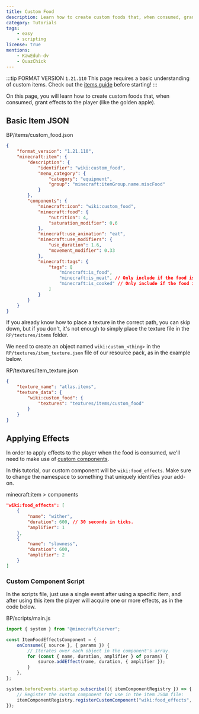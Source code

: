 ```yaml
---
title: Custom Food
description: Learn how to create custom foods that, when consumed, grant effects to the player (like the golden apple).
category: Tutorials
tags:
    - easy
    - scripting
license: true
mentions:
    - KawEduh-dv
    - QuazChick
---
```


:::tip FORMAT VERSION `1.21.110`
This page requires a basic understanding of custom items.
Check out the [items guide](/items/items-intro) before starting!
:::

On this page, you will learn how to create custom foods that, when consumed, grant effects to the player (like the golden apple).

## Basic Item JSON

<CodeHeader>BP/items/custom_food.json</CodeHeader>

```json
{
    "format_version": "1.21.110",
    "minecraft:item": {
        "description": {
            "identifier": "wiki:custom_food",
            "menu_category": {
                "category": "equipment",
                "group": "minecraft:itemGroup.name.miscFood"
            }
        },
        "components": {
            "minecraft:icon": "wiki:custom_food",
            "minecraft:food": {
                "nutrition": 4,
                "saturation_modifier": 0.6
            },
            "minecraft:use_animation": "eat",
            "minecraft:use_modifiers": {
                "use_duration": 1.6,
                "movement_modifier": 0.33
            },
            "minecraft:tags": {
                "tags": [
                    "minecraft:is_food",
                    "minecraft:is_meat", // Only include if the food is meat
                    "minecraft:is_cooked" // Only include if the food is cooked
                ]
            }
        }
    }
}
```

If you already know how to place a texture in the correct path, you can skip down, but if you don't, it's not enough to simply place the texture file in the `RP/textures/items` folder.

We need to create an object named `wiki:custom_<thing>` in the `RP/textures/item_texture.json` file of our resource pack, as in the example below.

<CodeHeader>RP/textures/item_texture.json</CodeHeader>

```json
{
    "texture_name": "atlas.items",
    "texture_data": {
        "wiki:custom_food": {
            "textures": "textures/items/custom_food"
        }
    }
}
```

## Applying Effects

In order to apply effects to the player when the food is consumed, we'll need to make use of [custom components](/items/item-events).

In this tutorial, our custom component will be `wiki:food_effects`.
Make sure to change the namespace to something that uniquely identifies your add-on.

<CodeHeader>minecraft:item > components</CodeHeader>

```json
"wiki:food_effects": [
    {
        "name": "wither",
        "duration": 600, // 30 seconds in ticks.
        "amplifier": 1
    },
    {
        "name": "slowness",
        "duration": 600,
        "amplifier": 2
    }
]
```

### Custom Component Script

In the scripts file, just use a single event after using a specific item, and after using this item the player will acquire one or more effects, as in the code below.

<CodeHeader>BP/scripts/main.js</CodeHeader>

```js
import { system } from "@minecraft/server";

const ItemFoodEffectsComponent = {
    onConsume({ source }, { params }) {
        // Iterates over each object in the component's array.
        for (const { name, duration, amplifier } of params) {
            source.addEffect(name, duration, { amplifier });
        }
    },
};

system.beforeEvents.startup.subscribe(({ itemComponentRegistry }) => {
    // Register the custom component for use in the item JSON file:
    itemComponentRegistry.registerCustomComponent("wiki:food_effects", ItemFoodEffectsComponent);
});
```
